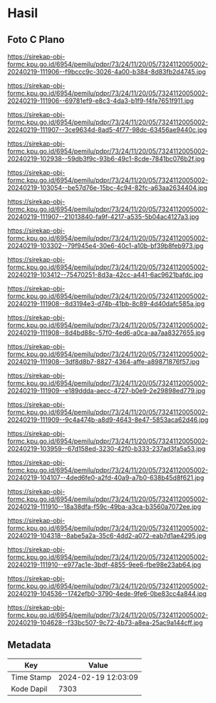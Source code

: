 # Hasil

## Foto C Plano

https://sirekap-obj-formc.kpu.go.id/6954/pemilu/pdpr/73/24/11/20/05/7324112005002-20240219-111906--f9bccc9c-3026-4a00-b384-8d83fb2d4745.jpg

https://sirekap-obj-formc.kpu.go.id/6954/pemilu/pdpr/73/24/11/20/05/7324112005002-20240219-111906--69781ef9-e8c3-4da3-b1f9-f4fe7651f911.jpg

https://sirekap-obj-formc.kpu.go.id/6954/pemilu/pdpr/73/24/11/20/05/7324112005002-20240219-111907--3ce9634d-8ad5-4f77-98dc-63456ae9440c.jpg

https://sirekap-obj-formc.kpu.go.id/6954/pemilu/pdpr/73/24/11/20/05/7324112005002-20240219-102938--59db3f9c-93b6-49c1-8cde-7841bc076b2f.jpg

https://sirekap-obj-formc.kpu.go.id/6954/pemilu/pdpr/73/24/11/20/05/7324112005002-20240219-103054--be57d76e-15bc-4c94-82fc-a63aa2634404.jpg

https://sirekap-obj-formc.kpu.go.id/6954/pemilu/pdpr/73/24/11/20/05/7324112005002-20240219-111907--21013840-fa9f-4217-a535-5b04ac4127a3.jpg

https://sirekap-obj-formc.kpu.go.id/6954/pemilu/pdpr/73/24/11/20/05/7324112005002-20240219-103302--79f945e4-30e6-40c1-a10b-bf39b8feb973.jpg

https://sirekap-obj-formc.kpu.go.id/6954/pemilu/pdpr/73/24/11/20/05/7324112005002-20240219-103412--75470251-8d3a-42cc-a441-6ac9621bafdc.jpg

https://sirekap-obj-formc.kpu.go.id/6954/pemilu/pdpr/73/24/11/20/05/7324112005002-20240219-111908--8d3194e3-d74b-41bb-8c89-4d40dafc585a.jpg

https://sirekap-obj-formc.kpu.go.id/6954/pemilu/pdpr/73/24/11/20/05/7324112005002-20240219-111908--8d4bd88c-57f0-4ed6-a0ca-aa7aa8327655.jpg

https://sirekap-obj-formc.kpu.go.id/6954/pemilu/pdpr/73/24/11/20/05/7324112005002-20240219-111908--3df8d8b7-8827-4364-affe-a89871876f57.jpg

https://sirekap-obj-formc.kpu.go.id/6954/pemilu/pdpr/73/24/11/20/05/7324112005002-20240219-111909--e189ddda-aecc-4727-b0e9-2e29898ed779.jpg

https://sirekap-obj-formc.kpu.go.id/6954/pemilu/pdpr/73/24/11/20/05/7324112005002-20240219-111909--9c4a474b-a8d9-4643-8e47-5853aca62d46.jpg

https://sirekap-obj-formc.kpu.go.id/6954/pemilu/pdpr/73/24/11/20/05/7324112005002-20240219-103959--67d158ed-3230-42f0-b333-237ad3fa5a53.jpg

https://sirekap-obj-formc.kpu.go.id/6954/pemilu/pdpr/73/24/11/20/05/7324112005002-20240219-104107--4ded6fe0-a2fd-40a9-a7b0-638b45d8f621.jpg

https://sirekap-obj-formc.kpu.go.id/6954/pemilu/pdpr/73/24/11/20/05/7324112005002-20240219-111910--18a38dfa-f59c-49ba-a3ca-b3560a7072ee.jpg

https://sirekap-obj-formc.kpu.go.id/6954/pemilu/pdpr/73/24/11/20/05/7324112005002-20240219-104318--8abe5a2a-35c6-4dd2-a072-eab7d1ae4295.jpg

https://sirekap-obj-formc.kpu.go.id/6954/pemilu/pdpr/73/24/11/20/05/7324112005002-20240219-111910--e977ac1e-3bdf-4855-9ee6-fbe98e23ab64.jpg

https://sirekap-obj-formc.kpu.go.id/6954/pemilu/pdpr/73/24/11/20/05/7324112005002-20240219-104536--1742efb0-3790-4ede-9fe6-0be83cc4a844.jpg

https://sirekap-obj-formc.kpu.go.id/6954/pemilu/pdpr/73/24/11/20/05/7324112005002-20240219-104628--f33bc507-9c72-4b73-a8ea-25ac9a144cff.jpg


## Metadata

| Key        | Value               |
| ---------- | ------------------- |
| Time Stamp | 2024-02-19 12:03:09 |
| Kode Dapil | 7303                |



